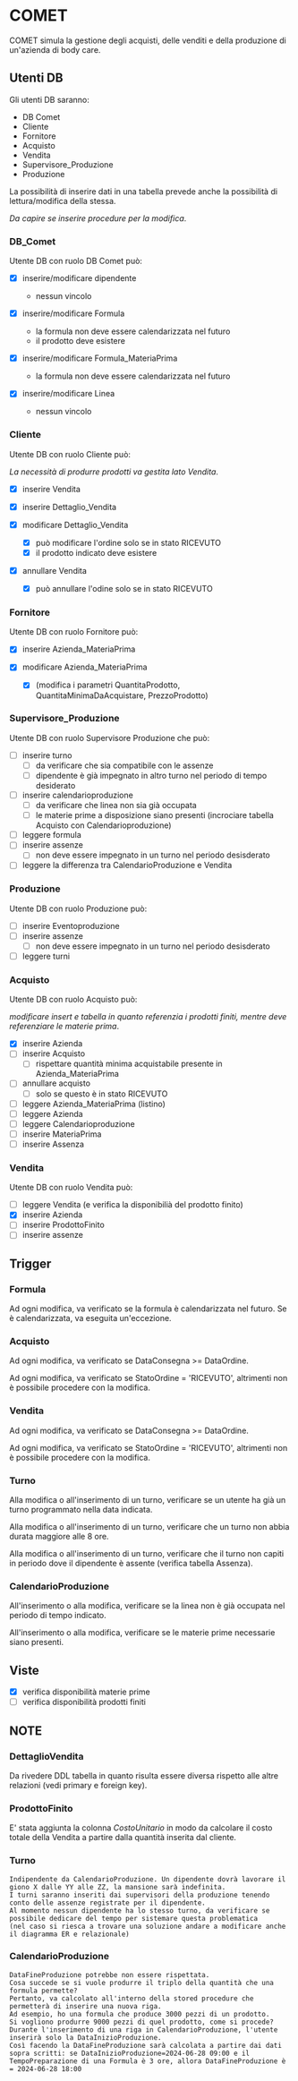 # COMET

COMET simula la gestione degli acquisti, delle venditi e della produzione di un'azienda di body care.

## Utenti DB

Gli utenti DB saranno:

* DB Comet
* Cliente
* Fornitore
* Acquisto
* Vendita
* Supervisore_Produzione
* Produzione

La possibilità di inserire dati in una tabella prevede anche la possibilità di lettura/modifica della stessa.

*Da capire se inserire procedure per la modifica*.

### DB_Comet

Utente DB con ruolo DB Comet può:

* [x] inserire/modificare dipendente
  * nessun vincolo

* [x] inserire/modificare Formula
  * la formula non deve essere calendarizzata nel futuro
  * il prodotto deve esistere

* [x] inserire/modificare Formula_MateriaPrima
  * la formula non deve essere calendarizzata nel futuro

* [x] inserire/modificare Linea
  * nessun vincolo

### Cliente

Utente DB con ruolo Cliente può:

*La necessità di produrre prodotti va gestita lato Vendita*.

* [x] inserire Vendita

* [x] inserire Dettaglio_Vendita

* [x] modificare Dettaglio_Vendita
  * [x] può modificare l'ordine solo se in stato RICEVUTO
  * [x] il prodotto indicato deve esistere

* [x] annullare Vendita
  * [x] può annullare l'odine solo se in stato RICEVUTO

### Fornitore

Utente DB con ruolo Fornitore può:

* [x] inserire Azienda_MateriaPrima

* [x] modificare Azienda_MateriaPrima
  * [x] (modifica i parametri QuantitaProdotto, QuantitaMinimaDaAcquistare, PrezzoProdotto)

### Supervisore_Produzione

Utente DB con ruolo Supervisore Produzione che può:

* [ ] inserire turno
  * [ ] da verificare che sia compatibile con le assenze
  * [ ] dipendente è già impegnato in altro turno nel periodo di tempo desiderato
* [ ] inserire calendarioproduzione
  * [ ] da verificare che linea non sia già occupata
  * [ ] le materie prime a disposizione siano presenti (incrociare tabella Acquisto con Calendarioproduzione)
* [ ] leggere formula
* [ ] inserire assenze
  * [ ] non deve essere impegnato in un turno nel periodo desisderato
* [ ] leggere la differenza tra CalendarioProduzione e Vendita

### Produzione

Utente DB con ruolo Produzione può:

* [ ] inserire Eventoproduzione
* [ ] inserire assenze
  * [ ] non deve essere impegnato in un turno nel periodo desisderato
* [ ] leggere turni

### Acquisto

Utente DB con ruolo Acquisto può:

*modificare insert e tabella in quanto referenzia i prodotti finiti, mentre deve referenziare le materie prima*.

* [x] inserire Azienda
* [ ] inserire Acquisto
  * [ ] rispettare quantità minima acquistabile presente in Azienda_MateriaPrima
* [ ] annullare acquisto
  * [ ] solo se questo è in stato RICEVUTO
* [ ] leggere Azienda_MateriaPrima (listino)
* [ ] leggere Azienda
* [ ] leggere Calendarioproduzione
* [ ] inserire MateriaPrima
* [ ] inserire Assenza

### Vendita

Utente DB con ruolo Vendita può:

* [ ] leggere Vendita (e verifica la disponibilià del prodotto finito)
* [x] inserire Azienda
* [ ] inserire ProdottoFinito
* [ ] inserire assenze

## Trigger

### Formula

Ad ogni modifica, va verificato se la formula è calendarizzata nel futuro. Se è calendarizzata, va eseguita un'eccezione.

### Acquisto

Ad ogni modifica, va verificato se DataConsegna >= DataOrdine.

Ad ogni modifica, va verificato se StatoOrdine = 'RICEVUTO', altrimenti non è possibile procedere con la modifica.

### Vendita

Ad ogni modifica, va verificato se DataConsegna >= DataOrdine.

Ad ogni modifica, va verificato se StatoOrdine = 'RICEVUTO', altrimenti non è possibile procedere con la modifica.

### Turno

Alla modifica o all'inserimento di un turno, verificare se un utente ha già un turno programmato nella data indicata.

Alla modifica o all'inserimento di un turno, verificare che un turno non abbia durata maggiore alle 8 ore.

Alla modifica o all'inserimento di un turno, verificare che il turno non capiti in periodo dove il dipendente è assente (verifica tabella Assenza).

### CalendarioProduzione

All'inserimento o alla modifica, verificare se la linea non è già occupata nel periodo di tempo indicato.

All'inserimento o alla modifica, verificare se le materie prime necessarie siano presenti.

## Viste

* [x] verifica disponibilità materie prime
* [ ] verifica disponibilità prodotti finiti

## NOTE

### DettaglioVendita

Da rivedere DDL tabella in quanto risulta essere diversa rispetto alle altre relazioni (vedi primary e foreign key).

### ProdottoFinito

E' stata aggiunta la colonna *CostoUnitario* in modo da calcolare il costo totale della Vendita a partire dalla quantità inserita dal cliente.

### Turno

	Indipendente da CalendarioProduzione. Un dipendente dovrà lavorare il giono X dalle YY alle ZZ, la mansione sarà indefinita.
	I turni saranno inseriti dai supervisori della produzione tenendo conto delle assenze registrate per il dipendente.
	Al momento nessun dipendente ha lo stesso turno, da verificare se possibile dedicare del tempo per sistemare questa problematica 
	(nel caso si riesca a trovare una soluzione andare a modificare anche il diagramma ER e relazionale)
	
### CalendarioProduzione

	DataFineProduzione potrebbe non essere rispettata.
	Cosa succede se si vuole produrre il triplo della quantità che una formula permette?
	Pertanto, va calcolato all'interno della stored procedure che permetterà di inserire una nuova riga.
	Ad esempio, ho una formula che produce 3000 pezzi di un prodotto. 
	Si vogliono produrre 9000 pezzi di quel prodotto, come si procede?
	Durante l'inserimento di una riga in CalendarioProduzione, l'utente inserirà solo la DataInizioProduzione.
	Così facendo la DataFineProduzione sarà calcolata a partire dai dati sopra scritti: se DataInizioProduzione=2024-06-28 09:00 e il TempoPreparazione di una Formula è 3 ore, allora DataFineProduzione è = 2024-06-28 18:00
